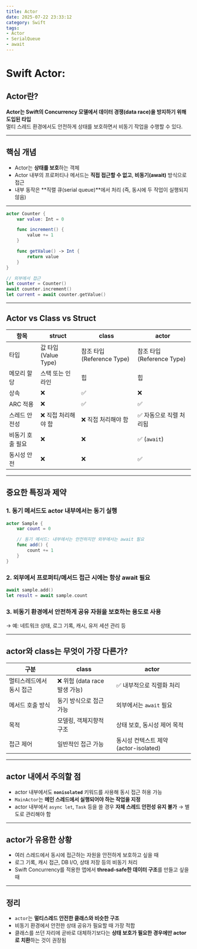 ```yaml
---
title: Actor
date: 2025-07-22 23:33:12
category: Swift
tags:
- Actor
- SerialQueue
- await
---
```


# Swift Actor:

## Actor란?

**Actor는 Swift의 Concurrency 모델에서 데이터 경쟁(data race)을 방지하기 위해 도입된 타입**  
멀티 스레드 환경에서도 안전하게 상태를 보호하면서 비동기 작업을 수행할 수 있다.

---

## 핵심 개념
- Actor는 **상태를 보호**하는 객체
- Actor 내부의 프로퍼티나 메서드는 **직접 접근할 수 없고**, **비동기(await)** 방식으로 접근
- 내부 동작은 **직렬 큐(serial queue)**에서 처리 (즉, 동시에 두 작업이 실행되지 않음)

---

```swift
actor Counter {
    var value: Int = 0

    func increment() {
        value += 1
    }

    func getValue() -> Int {
        return value
    }
}

// 외부에서 접근
let counter = Counter()
await counter.increment()
let current = await counter.getValue()
```

---

## Actor vs Class vs Struct

| 항목 | struct | class | actor |
|------|--------|-------|-------|
| 타입 | 값 타입 (Value Type) | 참조 타입 (Reference Type) | 참조 타입 (Reference Type) |
| 메모리 할당 | 스택 또는 인라인 | 힙 | 힙 |
| 상속 | ❌ | ✅ | ❌ |
| ARC 적용 | ❌ | ✅ | ✅ |
| 스레드 안전성 | ❌ 직접 처리해야 함 | ❌ 직접 처리해야 함 | ✅ 자동으로 직렬 처리됨 |
| 비동기 호출 필요 | ❌ | ❌ | ✅ (`await`) |
| 동시성 안전 | ❌ | ❌ | ✅ |

---

## 중요한 특징과 제약

### 1. **동기 메서드도 actor 내부에서는 동기 실행**
```swift
actor Sample {
    var count = 0

    // 동기 메서드: 내부에서는 안전하지만 외부에서는 await 필요
    func add() {
        count += 1
    }
}
```

### 2. **외부에서 프로퍼티/메서드 접근 시에는 항상 await 필요**
```swift
await sample.add()
let result = await sample.count
```

### 3. **비동기 환경에서 안전하게 공유 자원을 보호하는 용도로 사용**
→ 예: 네트워크 상태, 로그 기록, 캐시, 유저 세션 관리 등

---

## actor와 class는 무엇이 가장 다른가?

| 구분 | class | actor |
|------|-------|--------|
| 멀티스레드에서 동시 접근 | ❌ 위험 (data race 발생 가능) | ✅ 내부적으로 직렬화 처리 |
| 메서드 호출 방식 | 동기 방식으로 접근 가능 | 외부에서는 `await` 필요 |
| 목적 | 모델링, 객체지향적 구조 | 상태 보호, 동시성 제어 목적 |
| 접근 제어 | 일반적인 접근 가능 | 동시성 컨텍스트 제약 (actor-isolated) |

---

## actor 내에서 주의할 점

- actor 내부에서도 **`nonisolated`** 키워드를 사용해 동시 접근 허용 가능
- `MainActor`는 **메인 스레드에서 실행되어야 하는 작업을 지정**
- actor 내부에서 `async let`, `Task` 등을 쓸 경우 **자체 스레드 안전성 유지 불가** → 별도로 관리해야 함

---

## actor가 유용한 상황

- 여러 스레드에서 동시에 접근하는 자원을 안전하게 보호하고 싶을 때
- 로그 기록, 캐시 접근, DB I/O, 상태 저장 등의 비동기 처리
- Swift Concurrency를 적용한 앱에서 **thread-safe한 데이터 구조**를 만들고 싶을 때

---

## 정리

- `actor`는 **멀티스레드 안전한 클래스와 비슷한 구조**
- 비동기 환경에서 안전한 상태 공유가 필요할 때 가장 적합
- 클래스를 쓰던 자리에 곧바로 대체하기보다는 **상태 보호가 필요한 경우에만 actor로 치환**하는 것이 권장됨

